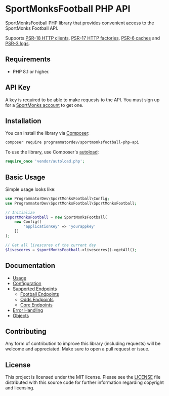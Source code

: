 # SportMonksFootball PHP API

SportMonksFootball PHP library that provides convenient access to the SportMonks Football API.

Supports [PSR-18 HTTP clients](https://www.php-fig.org/psr/psr-18), [PSR-17 HTTP factories](https://www.php-fig.org/psr/psr-17), [PSR-6 caches](https://www.php-fig.org/psr/psr-6) and [PSR-3 logs](https://www.php-fig.org/psr/psr-3).

## Requirements

- PHP 8.1 or higher.

## API Key

A key is required to be able to make requests to the API.
You must sign up for a [SportMonks account](https://www.sportmonks.com/football-api/) to get one.

## Installation

You can install the library via [Composer](https://getcomposer.org/):

```bash
composer require programmatordev/sportmonksfootball-php-api
```

To use the library, use Composer's [autoload](https://getcomposer.org/doc/01-basic-usage.md#autoloading):

```php
require_once 'vendor/autoload.php';
```

## Basic Usage

Simple usage looks like:

```php
use ProgrammatorDev\SportMonksFootball\Config;
use ProgrammatorDev\SportMonksFootball\SportMonksFootball;

// Initialize
$sportMonksFootball = new SportMonksFootball(
    new Config([
        'applicationKey' => 'yourappkey'
    ])
);

// Get all livescores of the current day
$livescores = $sportMonksFootball->livescores()->getAll();
```

## Documentation

- [Usage](docs/01-usage.md)
- [Configuration](docs/02-configuration.md)
- [Supported Endpoints](docs/03-supported-endpoints.md)
  - [Football Endpoints](docs/03-supported-endpoints.md#football-endpoints)
  - [Odds Endpoints](docs/03-supported-endpoints.md#odds-endpoints)
  - [Core Endpoints](docs/03-supported-endpoints.md#core-endpoints)
- [Error Handling](docs/04-error-handling.md)
- [Objects](docs/05-objects.md)

## Contributing

Any form of contribution to improve this library (including requests) will be welcome and appreciated.
Make sure to open a pull request or issue.

## License

This project is licensed under the MIT license.
Please see the [LICENSE](LICENSE) file distributed with this source code for further information regarding copyright and licensing.